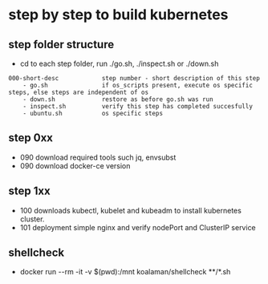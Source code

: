 # step by step to build kubernetes

## step folder structure
- cd to each step folder, run ./go.sh, ./inspect.sh or ./down.sh
```
000-short-desc            step number - short description of this step
    - go.sh               if os_scripts present, execute os specific steps, else steps are independent of os
    - down.sh             restore as before go.sh was run
    - inspect.sh          verify this step has completed succesfully
    - ubuntu.sh           os specific steps
```

## step 0xx
- 090 download required tools such jq, envsubst
- 090 download docker-ce version


## step 1xx
- 100 downloads kubectl, kubelet and kubeadm to install kubernetes cluster. 
- 101 deployment simple nginx and verify nodePort and ClusterIP service 


## shellcheck
- docker run --rm -it -v $(pwd):/mnt koalaman/shellcheck **/*.sh